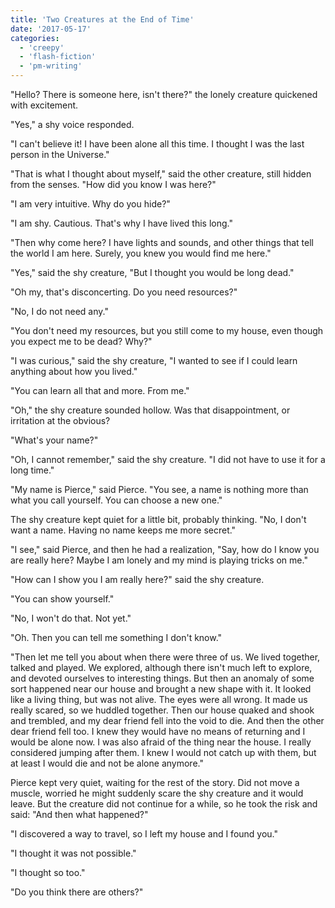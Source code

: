 ```yaml
---
title: 'Two Creatures at the End of Time'
date: '2017-05-17'
categories:
  - 'creepy'
  - 'flash-fiction'
  - 'pm-writing'
---
```


"Hello? There is someone here, isn't there?" the lonely creature quickened with
excitement.

"Yes," a shy voice responded.

"I can't believe it! I have been alone all this time. I thought I was the last
person in the Universe."

"That is what I thought about myself," said the other creature, still hidden
from the senses. "How did you know I was here?"

"I am very intuitive. Why do you hide?"

"I am shy. Cautious. That's why I have lived this long."

"Then why come here? I have lights and sounds, and other things that tell the
world I am here. Surely, you knew you would find me here."

"Yes," said the shy creature, "But I thought you would be long dead."

"Oh my, that's disconcerting. Do you need resources?"

"No, I do not need any."

"You don't need my resources, but you still come to my house, even though you
expect me to be dead? Why?"

"I was curious," said the shy creature, "I wanted to see if I could learn
anything about how you lived."

"You can learn all that and more. From me."

"Oh," the shy creature sounded hollow. Was that disappointment, or irritation at
the obvious?

"What's your name?"

"Oh, I cannot remember," said the shy creature. "I did not have to use it for a
long time."

"My name is Pierce," said Pierce. "You see, a name is nothing more than what you
call yourself. You can choose a new one."

The shy creature kept quiet for a little bit, probably thinking. "No, I don't
want a name. Having no name keeps me more secret."

"I see," said Pierce, and then he had a realization, "Say, how do I know you are
really here? Maybe I am lonely and my mind is playing tricks on me."

"How can I show you I am really here?" said the shy creature.

"You can show yourself."

"No, I won't do that. Not yet."

"Oh. Then you can tell me something I don't know."

"Then let me tell you about when there were three of us. We lived together,
talked and played. We explored, although there isn't much left to explore, and
devoted ourselves to interesting things. But then an anomaly of some sort
happened near our house and brought a new shape with it. It looked like a living
thing, but was not alive. The eyes were all wrong. It made us really scared, so
we huddled together. Then our house quaked and shook and trembled, and my dear
friend fell into the void to die. And then the other dear friend fell too. I
knew they would have no means of returning and I would be alone now. I was also
afraid of the thing near the house. I really considered jumping after them. I
knew I would not catch up with them, but at least I would die and not be alone
anymore."

Pierce kept very quiet, waiting for the rest of the story. Did not move a
muscle, worried he might suddenly scare the shy creature and it would leave. But
the creature did not continue for a while, so he took the risk and said: "And
then what happened?"

"I discovered a way to travel, so I left my house and I found you."

"I thought it was not possible."

"I thought so too."

"Do you think there are others?"
